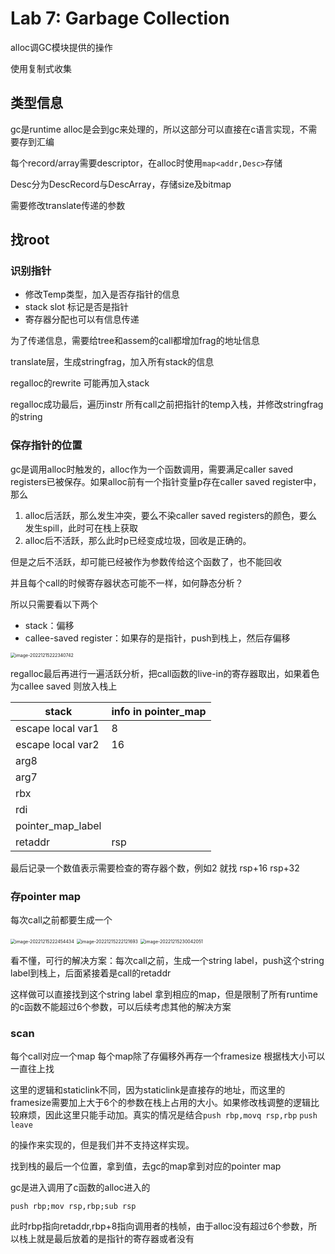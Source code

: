 # Lab 7: Garbage Collection

alloc调GC模块提供的操作

使用复制式收集

## 类型信息

gc是runtime alloc是会到gc来处理的，所以这部分可以直接在c语言实现，不需要存到汇编

每个record/array需要descriptor，在alloc时使用`map<addr,Desc>`存储

Desc分为DescRecord与DescArray，存储size及bitmap

需要修改translate传递的参数

## 找root

### 识别指针

- 修改Temp类型，加入是否存指针的信息
- stack slot 标记是否是指针
- 寄存器分配也可以有信息传递

为了传递信息，需要给tree和assem的call都增加frag的地址信息

translate层，生成stringfrag，加入所有stack的信息

regalloc的rewrite 可能再加入stack

regalloc成功最后，遍历instr 所有call之前把指针的temp入栈，并修改stringfrag的string

### 保存指针的位置

gc是调用alloc时触发的，alloc作为一个函数调用，需要满足caller saved registers已被保存。如果alloc前有一个指针变量p存在caller saved register中，那么

1. alloc后活跃，那么发生冲突，要么不染caller saved registers的颜色，要么发生spill，此时可在栈上获取
2. alloc后不活跃，那么此时p已经变成垃圾，回收是正确的。

但是之后不活跃，却可能已经被作为参数传给这个函数了，也不能回收

并且每个call的时候寄存器状态可能不一样，如何静态分析？

所以只需要看以下两个

- stack：偏移
- callee-saved register：如果存的是指针，push到栈上，然后存偏移

<img src="C:\Users\Shen\AppData\Roaming\Typora\typora-user-images\image-20221215222340742.png" alt="image-20221215222340742" style="zoom:50%;" />

regalloc最后再进行一遍活跃分析，把call函数的live-in的寄存器取出，如果着色为callee saved 则放入栈上

| stack             | info in pointer_map |
| ----------------- | ------------------- |
| escape local var1 | 8                   |
| escape local var2 | 16                  |
| arg8              |                     |
| arg7              |                     |
| rbx               |                     |
| rdi               |                     |
| pointer_map_label |                     |
| retaddr           | rsp                 |

最后记录一个数值表示需要检查的寄存器个数，例如2 就找 rsp+16 rsp+32

### 存pointer map

每次call之前都要生成一个

<img src="C:\Users\Shen\AppData\Roaming\Typora\typora-user-images\image-20221215222454434.png" alt="image-20221215222454434" style="zoom:50%;" />

<img src="C:\Users\Shen\AppData\Roaming\Typora\typora-user-images\image-20221215222121693.png" alt="image-20221215222121693" style="zoom:50%;" />

<img src="C:\Users\Shen\AppData\Roaming\Typora\typora-user-images\image-20221215230042051.png" alt="image-20221215230042051" style="zoom:50%;" />

看不懂，可行的解决方案：每次call之前，生成一个string label，push这个string label到栈上，后面紧接着是call的retaddr

这样做可以直接找到这个string label 拿到相应的map，但是限制了所有runtime的c函数不能超过6个参数，可以后续考虑其他的解决方案

### scan

每个call对应一个map  每个map除了存偏移外再存一个framesize 根据栈大小可以一直往上找

这里的逻辑和staticlink不同，因为staticlink是直接存的地址，而这里的framesize需要加上大于6个的参数在栈上占用的大小。如果修改栈调整的逻辑比较麻烦，因此这里只能手动加。真实的情况是结合`push rbp,movq rsp,rbp` `push` `leave`

的操作来实现的，但是我们并不支持这样实现。

找到栈的最后一个位置，拿到值，去gc的map拿到对应的pointer map

gc是进入调用了c函数的alloc进入的

`push rbp;mov rsp,rbp;sub rsp`

此时rbp指向retaddr,rbp+8指向调用者的栈帧，由于alloc没有超过6个参数，所以栈上就是最后放着的是指针的寄存器或者没有
